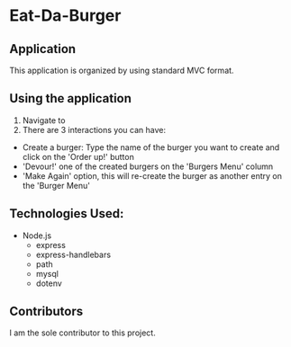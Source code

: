 # Eat-Da-Burger
## Application
This application is organized by using standard MVC format.

## Using the application
1. Navigate to 
2. There are 3 interactions you can have:
  * Create a burger: Type the name of the burger you want to create and click on the 'Order up!' button
  * 'Devour!' one of the created burgers on the 'Burgers Menu' column
  * 'Make Again' option, this will re-create the burger as another entry on the 'Burger Menu' 

## Technologies Used:
* Node.js
  * express
  * express-handlebars
  * path
  * mysql
  * dotenv

## Contributors
I am the sole contributor to this project. 
